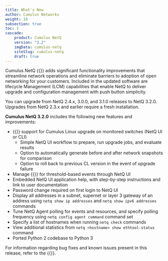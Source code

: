 ```yaml
---
title: What's New
author: Cumulus Networks
weight: 10
subsection: true
toc: 1
cascade:
    product: Cumulus NetQ
    version: "3.2"
    imgData: cumulus-netq
    siteSlug: cumulus-netq
    draft: true
---
```

Cumulus NetQ {{<version>}} adds significant functionality improvements that streamline network operations and eliminate barriers to adoption of open networking for your customers. Included in the updated software are lifecycle Management (LCM) capabilities that enable NetQ to deliver upgrade and configuration management with push button simplicity.

You can upgrade from NetQ 2.4.x, 3.0.0, and 3.1.0 releases to NetQ 3.2.0. Upgrades from NetQ 2.3.x and earlier require a fresh installation.

**Cumulus NetQ 3.2.0** includes the following new features and improvements:

<!-- UPDATE FOR 3.2 -->

- {{<link title="Upgrade Cumulus Linux Using LCM" text="Lifecycle Management">}} support for Cumulus Linux upgrade on monitored switches (NetQ UI or CLI)
    - Simple NetQ UI workflow to prepare, run upgrade jobs, and evaluate results
    - Option to automatically generate before and after network snapshots for comparison
    - Option to roll back to previous CL version in the event of upgrade failure
- Manage {{<link title="Configure Notifications/#-change-add-or-remove-the-channels-on-a-tca-rule" text="notification channels">}} for threshold-based events through NetQ UI
- Embedded NetQ UI application help, with step-by-step instructions and link to user documentation
- Password change required on first login to NetQ UI
- Display all addresses in a subnet, supernet or layer 3 gateway of an address using `netq show ip addresses` and `netq show ipv6 addresses` commands
- Tune NetQ Agent polling for events and resources, and specify polling frequency using `netq config agent command` command set
- Specify a list of hostnames when running `netq check` commands
- View additional statistics from `netq <hostname> show ethtool-status` command
- Ported Python 2 codebase to Python 3

For information regarding bug fixes and known issues present in this release, refer to the {{<link title="Cumulus NetQ 3.2 Release Notes" text="release notes">}}.
